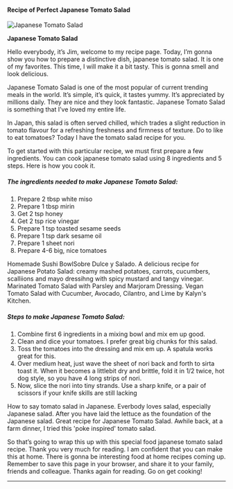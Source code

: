             

#### Recipe of Perfect Japanese Tomato Salad

![Japanese Tomato Salad](https://img-global.cpcdn.com/recipes/661013177f82f4ab/751x532cq70/japanese-tomato-salad-recipe-main-photo.jpg)

**Japanese Tomato Salad**

Hello everybody, it’s Jim, welcome to my recipe page. Today, I’m gonna show you how to prepare a distinctive dish, japanese tomato salad. It is one of my favorites. This time, I will make it a bit tasty. This is gonna smell and look delicious.

Japanese Tomato Salad is one of the most popular of current trending meals in the world. It’s simple, it’s quick, it tastes yummy. It’s appreciated by millions daily. They are nice and they look fantastic. Japanese Tomato Salad is something that I’ve loved my entire life.

In Japan, this salad is often served chilled, which trades a slight reduction in tomato flavour for a refreshing freshness and firmness of texture. Do to like to eat tomatoes? Today I have the tomato salad recipe for you.

To get started with this particular recipe, we must first prepare a few ingredients. You can cook japanese tomato salad using 8 ingredients and 5 steps. Here is how you cook it.

##### The ingredients needed to make Japanese Tomato Salad:

1.  Prepare 2 tbsp white miso
2.  Prepare 1 tbsp mirin
3.  Get 2 tsp honey
4.  Get 2 tsp rice vinegar
5.  Prepare 1 tsp toasted sesame seeds
6.  Prepare 1 tsp dark sesame oil
7.  Prepare 1 sheet nori
8.  Prepare 4-6 big, nice tomatoes

Homemade Sushi BowlSobre Dulce y Salado. A delicious recipe for Japanese Potato Salad: creamy mashed potatoes, carrots, cucumbers, scalliions and mayo dressihng with spicy mustard and tangy vinegar. Marinated Tomato Salad with Parsley and Marjoram Dressing. Vegan Tomato Salad with Cucumber, Avocado, Cilantro, and Lime by Kalyn's Kitchen.

##### Steps to make Japanese Tomato Salad:

1.  Combine first 6 ingredients in a mixing bowl and mix em up good.
2.  Clean and dice your tomatoes. I prefer great big chunks for this salad.
3.  Toss the tomatoes into the dressing and mix em up. A spatula works great for this.
4.  Over medium heat, just wave the sheet of nori back and forth to sirta toast it. When it becomes a littlebit dry and brittle, fold it in 1/2 twice, hot dog style, so you have 4 long strips of nori.
5.  Now, slice the nori into tiny strands. Use a sharp knife, or a pair of scissors if your knife skills are still lacking

How to say tomato salad in Japanese. Everbody loves salad, especially Japanese salad. After you have laid the lettuce as the foundation of the Japanese salad. Great recipe for Japanese Tomato Salad. Awhile back, at a farm dinner, I tried this 'poke inspired' tomato salad.

So that’s going to wrap this up with this special food japanese tomato salad recipe. Thank you very much for reading. I am confident that you can make this at home. There is gonna be interesting food at home recipes coming up. Remember to save this page in your browser, and share it to your family, friends and colleague. Thanks again for reading. Go on get cooking!

* * *